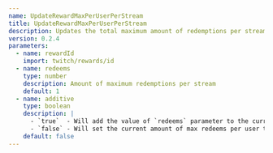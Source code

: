 ```yaml
---
name: UpdateRewardMaxPerUserPerStream
title: UpdateRewardMaxPerUserPerStream
description: Updates the total maximum amount of redemptions per stream, per user, for the specified reward
version: 0.2.4
parameters:
  - name: rewardId
    import: twitch/rewards/id
  - name: redeems
    type: number
    description: Amount of maximum redemptions per stream
    default: 1
  - name: additive
    type: boolean
    description: |
      - `true`  - Will add the value of `redeems` parameter to the current amount of max redeems per user
      - `false` - Will set the current amount of max redeems per user to the value of `redeems` parameter
    default: false
---
```

